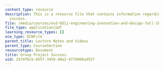 ```yaml
---
content_type: resource
description: This is a resource file that contains information regarding group project
  success.
file: /media/courses/esd-051j-engineering-innovation-and-design-fall-2012/25f4f6cb655f345948a2477d960ad557_MITESD_051JF12_Lec15PrTeam.pdf
file_type: application/pdf
learning_resource_types: []
ocw_type: OCWFile
parent_title: Lecture Notes and Videos
parent_type: CourseSection
resourcetype: Document
title: Group Project Success
uid: 25f4f6cb-655f-3459-48a2-477d960ad557
---
```

